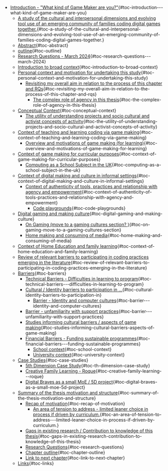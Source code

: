 -   [Introduction - "What kind of Game Maker are
    you?"](#introduction---what-kind-of-game-maker-are-you){#toc-introduction---what-kind-of-game-maker-are-you}
    -   [A study of the cultural and interpersonal dimensions and
        evolving tool use of an emerging community of families coding
        digital games
        together.](#a-study-of-the-cultural-and-interpersonal-dimensions-and-evolving-tool-use-of-an-emerging-community-of-families-coding-digital-games-together.){#toc-a-study-of-the-cultural-and-interpersonal-dimensions-and-evolving-tool-use-of-an-emerging-community-of-families-coding-digital-games-together.}
    -   [Abstract](#abstract){#toc-abstract}
    -   [outline](#outline){#toc-outline}
    -   [Research Questions - March
        2024](#research-questions---march-2024){#toc-research-questions---march-2024}
    -   [Introduction to broad
        context](#introduction-to-broad-context){#toc-introduction-to-broad-context}
    -   [Personal context and motivation for undertaking this
        study](#personal-context-and-motivation-for-undertaking-this-study){#toc-personal-context-and-motivation-for-undertaking-this-study}
        -   [Revisiting my overall aim in relation to the process of
            this chapter and
            RQs](#revisiting-my-overall-aim-in-relation-to-the-process-of-this-chapter-and-rqs){#toc-revisiting-my-overall-aim-in-relation-to-the-process-of-this-chapter-and-rqs}
            -   [The complex role of agency in this
                thesis](#the-complex-role-of-agency-in-this-thesis){#toc-the-complex-role-of-agency-in-this-thesis}
    -   [Conceptual
        Context](#conceptual-context){#toc-conceptual-context}
        -   [The utility of understanding projects and socio cultural
            and activist concepts of
            activity](#the-utility-of-understanding-projects-and-socio-cultural-and-activist-concepts-of-activity){#toc-the-utility-of-understanding-projects-and-socio-cultural-and-activist-concepts-of-activity}
    -   [Context of teaching and learning coding via game
        making](#context-of-teaching-and-learning-coding-via-game-making){#toc-context-of-teaching-and-learning-coding-via-game-making}
        -   [Overview and motivations of game making (for
            learning)](#overview-and-motivations-of-game-making-for-learning){#toc-overview-and-motivations-of-game-making-for-learning}
    -   [Context of game making for curricular
        purposes](#context-of-game-making-for-curricular-purposes){#toc-context-of-game-making-for-curricular-purposes}
        -   [Computing as a School Subject in the
            UK](#computing-as-a-school-subject-in-the-uk){#toc-computing-as-a-school-subject-in-the-uk}
    -   [Context of digital making and culture in informal
        settings](#context-of-digital-making-and-culture-in-informal-settings){#toc-context-of-digital-making-and-culture-in-informal-settings}
        -   [Context of authenticity of tools, practices and
            relationship with agency and
            empowerment](#context-of-authenticity-of-tools-practices-and-relationship-with-agency-and-empowerment){#toc-context-of-authenticity-of-tools-practices-and-relationship-with-agency-and-empowerment}
            -   [Code
                playgrounds](#code-playgrounds){#toc-code-playgrounds}
    -   [Digital gaming and making
        culture](#digital-gaming-and-making-culture){#toc-digital-gaming-and-making-culture}
        -   [On Gaming (move to a gaming cultures section?
            )](#on-gaming-move-to-a-gaming-cultures-section){#toc-on-gaming-move-to-a-gaming-cultures-section}
        -   [Home making and consuming of
            media](#home-making-and-consuming-of-media){#toc-home-making-and-consuming-of-media}
    -   [Context of Home Education and family
        learning](#context-of-home-education-and-family-learning){#toc-context-of-home-education-and-family-learning}
    -   [Review of relevant barriers to participating in coding
        practices emerging in the
        literature](#review-of-relevant-barriers-to-participating-in-coding-practices-emerging-in-the-literature){#toc-review-of-relevant-barriers-to-participating-in-coding-practices-emerging-in-the-literature}
    -   [Barriers](#barriers){#toc-barriers}
        -   [Technical Barriers - Difficulties in learning to
            program](#technical-barriers---difficulties-in-learning-to-program){#toc-technical-barriers---difficulties-in-learning-to-program}
        -   [Cultural / Identity barriers to participation in
            ...](#cultural-identity-barriers-to-participation-in){#toc-cultural-identity-barriers-to-participation-in}
            -   [Barrier - Identity and computer
                cultures](#barrier---identity-and-computer-cultures){#toc-barrier---identity-and-computer-cultures}
        -   [Barrier - unfamiliarity with support
            practices](#barrier---unfamiliarity-with-support-practices){#toc-barrier---unfamiliarity-with-support-practices}
        -   [Studies informing cultural barriers / aspects of game
            making](#studies-informing-cultural-barriers-aspects-of-game-making){#toc-studies-informing-cultural-barriers-aspects-of-game-making}
        -   [Financial Barriers - Funding sustainable
            programmes](#financial-barriers---funding-sustainable-programmes){#toc-financial-barriers---funding-sustainable-programmes}
            -   [School context](#school-context){#toc-school-context}
            -   [University
                context](#university-context){#toc-university-context}
    -   [Case Studies](#case-studies){#toc-case-studies}
        -   [5th Dimension Case
            Study](#th-dimension-case-study){#toc-th-dimension-case-study}
        -   [Creative Family Learning -
            Roque](#creative-family-learning---roque){#toc-creative-family-learning---roque}
        -   [Digital Braves as a small MoE / 5D
            project](#digital-braves-as-a-small-moe-5d-project){#toc-digital-braves-as-a-small-moe-5d-project}
    -   [Summary of the thesis motivation and
        structure](#summary-of-the-thesis-motivation-and-structure){#toc-summary-of-the-thesis-motivation-and-structure}
        -   [Recap of
            motivation](#recap-of-motivation){#toc-recap-of-motivation}
            -   [An area of tension to address - limited leaner choice
                in process if driven by
                curriculum.](#an-area-of-tension-to-address---limited-leaner-choice-in-process-if-driven-by-curriculum.){#toc-an-area-of-tension-to-address---limited-leaner-choice-in-process-if-driven-by-curriculum.}
        -   [Gaps in existing research / Contribution to knowledge of
            this
            thesis](#gaps-in-existing-research-contribution-to-knowledge-of-this-thesis){#toc-gaps-in-existing-research-contribution-to-knowledge-of-this-thesis}
        -   [Research
            Questions](#research-questions){#toc-research-questions}
        -   [Chapter outline](#chapter-outline){#toc-chapter-outline}
        -   [Link to next
            chapter](#link-to-next-chapter){#toc-link-to-next-chapter}
    -   [Links](#links){#toc-links}
